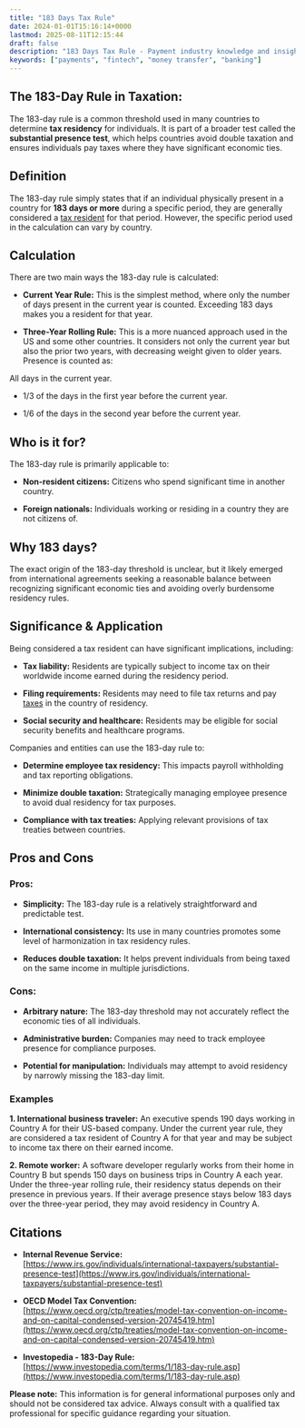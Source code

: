 ```yaml
---
title: "183 Days Tax Rule"
date: 2024-01-01T15:16:14+0000
lastmod: 2025-08-11T12:15:44
draft: false
description: "183 Days Tax Rule - Payment industry knowledge and insights"
keywords: ["payments", "fintech", "money transfer", "banking"]
---
```


## The 183-Day Rule in Taxation:

The 183-day rule is a common threshold used in many countries to determine **tax residency** for individuals. It is part of a broader test called the **substantial presence test**, which helps countries avoid double taxation and ensures individuals pay taxes where they have significant economic ties.

## Definition

The 183-day rule simply states that if an individual physically present in a country for **183 days or more** during a specific period, they are generally considered a [tax resident](https://faisalkhanllc.xyz/resources/payments-wiki/t/tax-residency/) for that period. However, the specific period used in the calculation can vary by country.

## Calculation

There are two main ways the 183-day rule is calculated:

- **Current Year Rule:** This is the simplest method, where only the number of days present in the current year is counted. Exceeding 183 days makes you a resident for that year.

- **Three-Year Rolling Rule:** This is a more nuanced approach used in the US and some other countries. It considers not only the current year but also the prior two years, with decreasing weight given to older years. Presence is counted as:

All days in the current year.

- 1/3 of the days in the first year before the current year.

- 1/6 of the days in the second year before the current year.

## Who is it for?

The 183-day rule is primarily applicable to:

- **Non-resident citizens:** Citizens who spend significant time in another country.

- **Foreign nationals:** Individuals working or residing in a country they are not citizens of.

## Why 183 days?

The exact origin of the 183-day threshold is unclear, but it likely emerged from international agreements seeking a reasonable balance between recognizing significant economic ties and avoiding overly burdensome residency rules.

## Significance & Application

Being considered a tax resident can have significant implications, including:

- **Tax liability:** Residents are typically subject to income tax on their worldwide income earned during the residency period.

- **Filing requirements:** Residents may need to file tax returns and pay [taxes](https://faisalkhanllc.xyz/resources/payments-wiki/t/taxes/) in the country of residency.

- **Social security and healthcare:** Residents may be eligible for social security benefits and healthcare programs.

Companies and entities can use the 183-day rule to:

- **Determine employee tax residency:** This impacts payroll withholding and tax reporting obligations.

- **Minimize double taxation:** Strategically managing employee presence to avoid dual residency for tax purposes.

- **Compliance with tax treaties:** Applying relevant provisions of tax treaties between countries.

## Pros and Cons

### Pros:

- **Simplicity:** The 183-day rule is a relatively straightforward and predictable test.

- **International consistency:** Its use in many countries promotes some level of harmonization in tax residency rules.

- **Reduces double taxation:** It helps prevent individuals from being taxed on the same income in multiple jurisdictions.

### Cons:

- **Arbitrary nature:** The 183-day threshold may not accurately reflect the economic ties of all individuals.

- **Administrative burden:** Companies may need to track employee presence for compliance purposes.

- **Potential for manipulation:** Individuals may attempt to avoid residency by narrowly missing the 183-day limit.

### Examples

**1. International business traveler:** An executive spends 190 days working in Country A for their US-based company. Under the current year rule, they are considered a tax resident of Country A for that year and may be subject to income tax there on their earned income.

**2. Remote worker:** A software developer regularly works from their home in Country B but spends 150 days on business trips in Country A each year. Under the three-year rolling rule, their residency status depends on their presence in previous years. If their average presence stays below 183 days over the three-year period, they may avoid residency in Country A.

## Citations

- **Internal Revenue Service:** [https://www.irs.gov/individuals/international-taxpayers/substantial-presence-test](https://www.irs.gov/individuals/international-taxpayers/substantial-presence-test)

- **OECD Model Tax Convention:** [https://www.oecd.org/ctp/treaties/model-tax-convention-on-income-and-on-capital-condensed-version-20745419.htm](https://www.oecd.org/ctp/treaties/model-tax-convention-on-income-and-on-capital-condensed-version-20745419.htm)

- **Investopedia - 183-Day Rule:** [https://www.investopedia.com/terms/1/183-day-rule.asp](https://www.investopedia.com/terms/1/183-day-rule.asp)

**Please note:** This information is for general informational purposes only and should not be considered tax advice. Always consult with a qualified tax professional for specific guidance regarding your situation.